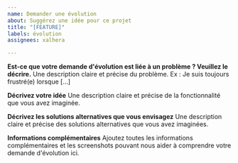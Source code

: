 ```yaml
---
name: Demander une évolution
about: Suggérez une idée pour ce projet
title: "[FEATURE]"
labels: évolution
assignees: xalhera

---
```


**Est-ce que votre demande d'évolution est liée à un problème ? Veuillez le décrire.**
Une description claire et précise du problème. Ex : Je suis toujours frustré(e) lorsque [...]

**Décrivez votre idée**
Une description claire et précise de la fonctionnalité que vous avez imaginée.

**Décrivez les solutions alternatives que vous envisagez**
Une description claire et précise des solutions alternatives que vous avez imaginées.

**Informations complémentaires**
Ajoutez toutes les informations complémentaires et les screenshots pouvant nous aider à comprendre votre demande d'évolution ici.
